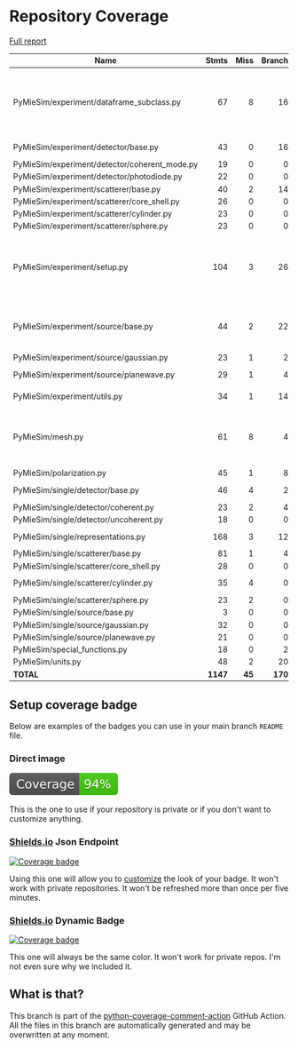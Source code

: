 # Repository Coverage

[Full report](https://htmlpreview.github.io/?https://github.com/MartinPdeS/PyMieSim/blob/python-coverage-comment-action-data/htmlcov/index.html)

| Name                                           |    Stmts |     Miss |   Branch |   BrPart |   Cover |   Missing |
|----------------------------------------------- | -------: | -------: | -------: | -------: | ------: | --------: |
| PyMieSim/experiment/dataframe\_subclass.py     |       67 |        8 |       16 |        3 |     87% |70->73, 83, 192, 202-206, 215-219 |
| PyMieSim/experiment/detector/base.py           |       43 |        0 |       16 |        1 |     98% |  125->128 |
| PyMieSim/experiment/detector/coherent\_mode.py |       19 |        0 |        0 |        0 |    100% |           |
| PyMieSim/experiment/detector/photodiode.py     |       22 |        0 |        0 |        0 |    100% |           |
| PyMieSim/experiment/scatterer/base.py          |       40 |        2 |       14 |        2 |     93% |    72, 87 |
| PyMieSim/experiment/scatterer/core\_shell.py   |       26 |        0 |        0 |        0 |    100% |           |
| PyMieSim/experiment/scatterer/cylinder.py      |       23 |        0 |        0 |        0 |    100% |           |
| PyMieSim/experiment/scatterer/sphere.py        |       23 |        0 |        0 |        0 |    100% |           |
| PyMieSim/experiment/setup.py                   |      104 |        3 |       26 |        4 |     95% |275-276, 331->334, 339->343, 348 |
| PyMieSim/experiment/source/base.py             |       44 |        2 |       22 |        5 |     89% |34->37, 47->50, 61, 63->exit, 78 |
| PyMieSim/experiment/source/gaussian.py         |       23 |        1 |        2 |        1 |     92% |        53 |
| PyMieSim/experiment/source/planewave.py        |       29 |        1 |        4 |        2 |     91% |38->41, 62 |
| PyMieSim/experiment/utils.py                   |       34 |        1 |       14 |        2 |     94% |52->56, 64 |
| PyMieSim/mesh.py                               |       61 |        8 |        4 |        1 |     83% |68, 76-79, 134, 146, 158, 170 |
| PyMieSim/polarization.py                       |       45 |        1 |        8 |        0 |     98% |        87 |
| PyMieSim/single/detector/base.py               |       46 |        4 |        2 |        0 |     88% | 35, 42-45 |
| PyMieSim/single/detector/coherent.py           |       23 |        2 |        4 |        2 |     85% |    63, 68 |
| PyMieSim/single/detector/uncoherent.py         |       18 |        0 |        0 |        0 |    100% |           |
| PyMieSim/single/representations.py             |      168 |        3 |       12 |        1 |     98% | 58, 62-63 |
| PyMieSim/single/scatterer/base.py              |       81 |        1 |        4 |        1 |     98% |       405 |
| PyMieSim/single/scatterer/core\_shell.py       |       28 |        0 |        0 |        0 |    100% |           |
| PyMieSim/single/scatterer/cylinder.py          |       35 |        4 |        0 |        0 |     89% |67, 71, 75, 79 |
| PyMieSim/single/scatterer/sphere.py            |       23 |        2 |        0 |        0 |     91% |     87-95 |
| PyMieSim/single/source/base.py                 |        3 |        0 |        0 |        0 |    100% |           |
| PyMieSim/single/source/gaussian.py             |       32 |        0 |        0 |        0 |    100% |           |
| PyMieSim/single/source/planewave.py            |       21 |        0 |        0 |        0 |    100% |           |
| PyMieSim/special\_functions.py                 |       18 |        0 |        2 |        0 |    100% |           |
| PyMieSim/units.py                              |       48 |        2 |       20 |        2 |     94% |   87, 128 |
|                                      **TOTAL** | **1147** |   **45** |  **170** |   **27** | **94%** |           |


## Setup coverage badge

Below are examples of the badges you can use in your main branch `README` file.

### Direct image

[![Coverage badge](https://raw.githubusercontent.com/MartinPdeS/PyMieSim/python-coverage-comment-action-data/badge.svg)](https://htmlpreview.github.io/?https://github.com/MartinPdeS/PyMieSim/blob/python-coverage-comment-action-data/htmlcov/index.html)

This is the one to use if your repository is private or if you don't want to customize anything.

### [Shields.io](https://shields.io) Json Endpoint

[![Coverage badge](https://img.shields.io/endpoint?url=https://raw.githubusercontent.com/MartinPdeS/PyMieSim/python-coverage-comment-action-data/endpoint.json)](https://htmlpreview.github.io/?https://github.com/MartinPdeS/PyMieSim/blob/python-coverage-comment-action-data/htmlcov/index.html)

Using this one will allow you to [customize](https://shields.io/endpoint) the look of your badge.
It won't work with private repositories. It won't be refreshed more than once per five minutes.

### [Shields.io](https://shields.io) Dynamic Badge

[![Coverage badge](https://img.shields.io/badge/dynamic/json?color=brightgreen&label=coverage&query=%24.message&url=https%3A%2F%2Fraw.githubusercontent.com%2FMartinPdeS%2FPyMieSim%2Fpython-coverage-comment-action-data%2Fendpoint.json)](https://htmlpreview.github.io/?https://github.com/MartinPdeS/PyMieSim/blob/python-coverage-comment-action-data/htmlcov/index.html)

This one will always be the same color. It won't work for private repos. I'm not even sure why we included it.

## What is that?

This branch is part of the
[python-coverage-comment-action](https://github.com/marketplace/actions/python-coverage-comment)
GitHub Action. All the files in this branch are automatically generated and may be
overwritten at any moment.